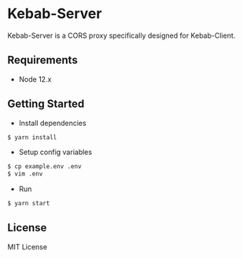 # Kebab-Server

Kebab-Server is a CORS proxy specifically designed for Kebab-Client.

## Requirements

 - Node 12.x

## Getting Started

 - Install dependencies
```bash
$ yarn install
```
 - Setup config variables
```bash
$ cp example.env .env
$ vim .env
```
 - Run
```bash
$ yarn start
```

## License
MIT License